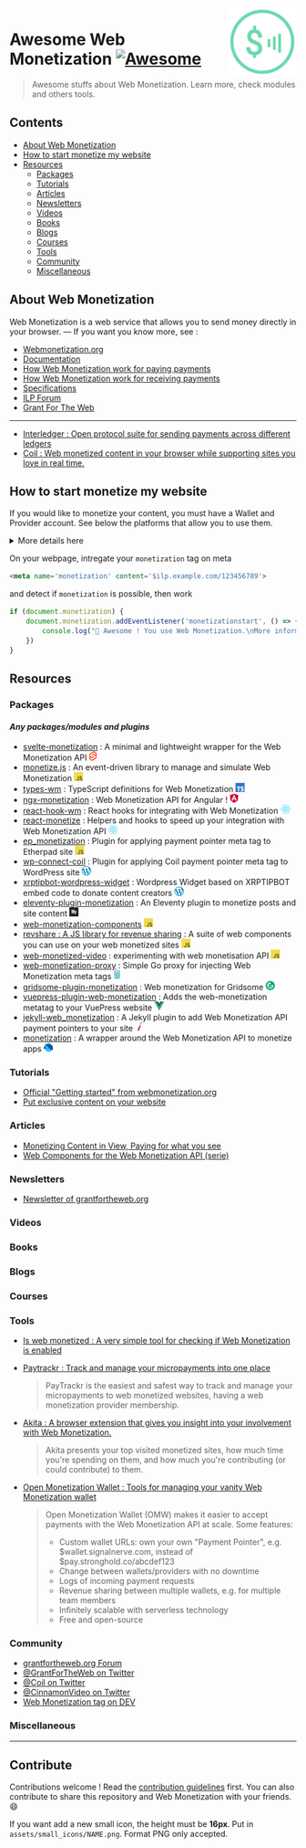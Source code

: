 <img src="assets/wm_icon_animated.svg" alt="Logo Web Monetization" align="right" width="120px" />

# Awesome Web Monetization [![Awesome](https://awesome.re/badge-flat2.svg)](https://awesome.re)

> Awesome stuffs about Web Monetization. Learn more, check modules and others tools.

## Contents

- [About Web Monetization](#about-web-monetization)
- [How to start monetize my website](#how-to-start-monetize-my-website)
- [Resources](#resources)
  - [Packages](#packages)
  - [Tutorials](#tutorials)
  - [Articles](#articles)
  - [Newsletters](#newsletters)
  - [Videos](#videos)
  - [Books](#books)
  - [Blogs](#blogs)
  - [Courses](#courses)
  - [Tools](#tools)
  - [Community](#community)
  - [Miscellaneous](#miscellaneous)

## About Web Monetization

Web Monetization is a web service that allows you to send money directly in your browser. — If you want you know more, see :

- [Webmonetization.org](https://webmonetization.org/)
- [Documentation](https://webmonetization.org/docs/getting-started.html)
- [How Web Monetization work for paying payments](https://webmonetization.org/docs/sending)
- [How Web Monetization work for receiving payments](https://webmonetization.org/docs/receiving)
- [Specifications](https://webmonetization.org/specification.html)
- [ILP Forum](https://forum.interledger.org/)
- [Grant For The Web](https://www.grantfortheweb.org/)
---
- [Interledger : Open protocol suite for sending payments across different ledgers](https://interledger.org/)
- [Coil : Web monetized content in your browser while supporting sites you love in real time.](https://coil.com)

## How to start monetize my website

If you would like to monetize your content, you must have a Wallet and Provider account. See below the platforms that allow you to use them.

<details><summary>More details here</summary>
<p>

| **Wallets** |                                  |                                                         |                                              |                                                      |
|:-----------:|:--------------------------------:|:-------------------------------------------------------:|:--------------------------------------------:|:----------------------------------------------------:|
| Name        | [![Uphold][uphold-logo]][uphold] | [![GateHub][gatehub-logo]][gatehub]                     | [![Stronghold][stronghold-logo]][stronghold] | [New Wallet ?<br>Create a issue !][new-wallet-issue] |
| Fees        | None                             | SEPA: 1.00 EUR < 50,000 EUR<br>Wire: $15 min ($150 max) | $3 withdrawal fee                            |                                                      |

[new-wallet-issue]: https://github.com/thomasbnt/awesome-web-monetization/issues/new?assignees=thomasbnt&labels=Wallet%2C+%E2%86%94+WM+repository&template=new-wallet.md&title=%5BWa%5D

[gatehub]: https://gatehub.net
[gatehub-logo]: https://webmonetization.org/img/gatehub_logo.svg

[stronghold]: https://stronghold.co/real-time-payments#coil
[stronghold-logo]: https://webmonetization.org/img/stronghold_logo.svg

[uphold]: https://uphold.com
[uphold-logo]: https://webmonetization.org/img/uphold_logo.svg

If you are use already XRP Tipbot, [check here to migrate on Uphold](https://webmonetization.org/docs/xrptipbot).

| **Payments**  |                                                                            |
|---------------|----------------------------------------------------------------------------|
| Name          | [![Coil](https://webmonetization.org/img/coil_logo.svg)](https://coil.com) |
</p>
</details>

On your webpage, intregate your `monetization` tag on meta
```html
<meta name='monetization' content='$ilp.example.com/123456789'>
```
and detect if `monetization` is possible, then work

```js
if (document.monetization) {
    document.monetization.addEventListener('monetizationstart', () => {
        console.log("🎉 Awesome ! You use Web Monetization.\nMore information https://webmonetization.org")
    })
}
```
## Resources
### Packages

#### *Any packages/modules and plugins*

- [svelte-monetization](https://github.com/sorxrob/svelte-monetization) : A minimal and lightweight wrapper for the Web Monetization API ![](assets/small_icons/svelte.png)
- [monetize.js](https://github.com/sunchayn/monetize.js) : An event-driven library to manage and simulate Web Monetization ![](assets/small_icons/javascript.png)
- [types-wm](https://github.com/dacioromero/types-wm) : TypeScript definitions for Web Monetization ![](assets/small_icons/typescript.png)
- [ngx-monetization](https://github.com/CDDelta/ngx-monetization) : Web Monetization API for Angular ! ![](assets/small_icons/angular.png)
- [react-hook-wm](https://github.com/dacioromero/react-hook-wm) : React hooks for integrating with Web Monetization ![](assets/small_icons/react.png)
- [react-monetize](https://github.com/guidovizoso/react-monetize) : Helpers and hooks to speed up your integration with Web Monetization API ![](assets/small_icons/react.png)
- [ep_monetization](https://github.com/ISNIT0/ep_monetization) : Plugin for applying payment pointer meta tag to Etherpad site ![](assets/small_icons/javascript.png)
- [wp-connect-coil](https://wordpress.org/plugins/wp-connect-coil/) : Plugin for applying Coil payment pointer meta tag to WordPress site ![](assets/small_icons/wordpress.png)
- [xrptipbot-wordpress-widget](https://wordpress.org/plugins/widget-xrptipbot/) : Wordpress Widget based on XRPTIPBOT embed code to donate content creators ![](assets/small_icons/wordpress.png)
- [eleventy-plugin-monetization](https://github.com/DanCanetti/eleventy-plugin-monetization) : An Eleventy plugin to monetize posts and site content ![](assets/small_icons/11ty.png)
- [web-monetization-components](https://github.com/philnash/web-monetization-components) ![](assets/small_icons/javascript.png)
- [revshare : A JS library for revenue sharing](https://github.com/kewbish/revshare) : A suite of web components you can use on your web monetized sites ![](assets/small_icons/javascript.png)
- [web-monetized-video](https://github.com/Jasmin2895/web-monetized-video) : experimenting with web monetisation API ![](assets/small_icons/javascript.png)
- [web-monetization-proxy](https://github.com/tcdowney/web-monetization-proxy) : Simple Go proxy for injecting Web Monetization meta tags ![](assets/small_icons/go.png)
- [gridsome-plugin-monetization](https://github.com/Sergix/gridsome-plugin-monetization) : Web monetization for Gridsome ![](assets/small_icons/gridsome.png)
- [vuepress-plugin-web-monetization](https://github.com/spekulatius/vuepress-plugin-web-monetization) : Adds the web-monetization metatag to your VuePress website ![](assets/small_icons/vuejs.png)
- [jekyll-web_monetization](https://github.com/philnash/jekyll-web_monetization) : A Jekyll plugin to add Web Monetization API payment pointers to your site ![](assets/small_icons/jekyll.png)
- [monetization](https://github.com/KNawm/monetization) : A wrapper around the Web Monetization API to monetize apps ![](assets/small_icons/dart.png) 

### Tutorials

- [Official "Getting started" from webmonetization.org](https://webmonetization.org/docs/getting-started)
- [Put exclusive content on your website](https://webmonetization.org/docs/exclusive-content)

### Articles

- [Monetizing Content in View, Paying for what you see](https://dev.to/godwinagedah/monetizing-content-in-view-paying-for-what-you-see-462a)
- [Web Components for the Web Monetization API (serie)](https://dev.to/philnash/web-components-for-the-web-monetization-api-4ed9)

### Newsletters

- [Newsletter of grantfortheweb.org](https://www.grantfortheweb.org/signup)

### Videos
### Books
### Blogs
### Courses
### Tools

- [Is web monetized : A very simple tool for checking if Web Monetization is enabled](https://github.com/jkga/is-web-monetized)

- [Paytrackr : Track and manage your micropayments into one place](https://github.com/sorxrob/paytrackr)

  > PayTrackr is the easiest and safest way to track and manage your micropayments to web monetized websites, having a web monetization provider membership.

- [Akita : A browser extension that gives you insight into your involvement with Web Monetization.](https://github.com/dog-s/akita)

  > Akita presents your top visited monetized sites, how much time you're spending on them, and how much you're contributing (or could contribute) to them.

- [Open Monetization Wallet : Tools for managing your vanity Web Monetization wallet](https://github.com/signalnerve/openmonetizationwallet)

  > Open Monetization Wallet (OMW) makes it easier to accept payments with the Web Monetization API at scale. Some features:
  >
  > - Custom wallet URLs: own your own "Payment Pointer", e.g. $wallet.signalnerve.com, instead of $pay.stronghold.co/abcdef123
  > - Change between wallets/providers with no downtime
  > - Logs of incoming payment requests
  > - Revenue sharing between multiple wallets, e.g. for multiple team members
  > - Infinitely scalable with serverless technology
  > - Free and open-source

### Community

- [grantfortheweb.org Forum](https://forum.grantfortheweb.org/)
- [@GrantForTheWeb on Twitter](https://twitter.com/GrantForTheWeb)
- [@Coil on Twitter](https://twitter.com/Coil)
- [@CinnamonVideo on Twitter](https://twitter.com/CinnamonVideo)
- [Web Monetization tag on DEV](https://dev.to/t/webmonetization)

### Miscellaneous

---

## Contribute

Contributions welcome ! Read the [contribution guidelines](contributing.md) first.
You can also contribute to share this repository and Web Monetization with your friends. 😄

If you want add a new small icon, the height must be **16px**. Put in `assets/small_icons/NAME.png`. Format PNG only accepted.

